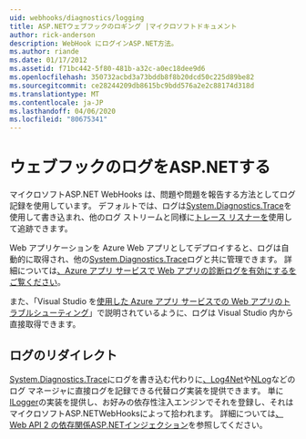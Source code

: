 ```yaml
---
uid: webhooks/diagnostics/logging
title: ASP.NETウェブフックのロギング |マイクロソフトドキュメント
author: rick-anderson
description: WebHook にログインASP.NET方法。
ms.author: riande
ms.date: 01/17/2012
ms.assetid: f71bc442-5f80-481b-a32c-a0ec18dee9d6
ms.openlocfilehash: 350732acbd3a73bddb8f8b20dcd50c225d89be82
ms.sourcegitcommit: ce28244209db8615bc9bdd576a2e2c88174d318d
ms.translationtype: MT
ms.contentlocale: ja-JP
ms.lasthandoff: 04/06/2020
ms.locfileid: "80675341"
---
```

# <a name="aspnet-webhooks-logging"></a>ウェブフックのログをASP.NETする

マイクロソフトASP.NET WebHooks は、問題や問題を報告する方法としてログ記録を使用しています。 デフォルトでは、ログは[System.Diagnostics.Trace](https://msdn.microsoft.com/library/system.diagnostics.trace)を使用して書き込まれ、他のログ ストリームと同様に[トレース リスナーを](https://msdn.microsoft.com/library/system.diagnostics.tracelistener.aspx)使用して追跡できます。

Web アプリケーションを Azure Web アプリとしてデプロイすると、ログは自動的に取得され、他の[System.Diagnostics.Trace](https://msdn.microsoft.com/library/system.diagnostics.trace)ログと共に管理できます。 詳細については[、Azure アプリ サービスで Web アプリの診断ログを有効にするをご覧ください](https://azure.microsoft.com/documentation/articles/web-sites-enable-diagnostic-log/)。

また、「Visual Studio を[使用した Azure アプリ サービスでの Web アプリのトラブルシューティング](https://azure.microsoft.com/documentation/articles/web-sites-dotnet-troubleshoot-visual-studio/#webserverlogs)」で説明されているように、ログは Visual Studio 内から直接取得できます。

## <a name="redirecting-logs"></a>ログのリダイレクト

[System.Diagnostics.Trace](https://msdn.microsoft.com/library/system.diagnostics.trace)にログを書き込む代わりに[、Log4Net](http://logging.apache.org/log4net/)や[NLog](http://nlog-project.org/)などのログ マネージャに直接ログを記録できる代替ログ実装を提供できます。 単に[ILogger](https://github.com/aspnet/AspNetWebHooks/blob/master/src/Microsoft.AspNet.WebHooks.Common/Diagnostics/ILogger.cs)の実装を提供し、お好みの依存性注入エンジンでそれを登録し、それはマイクロソフトASP.NETWebHooksによって拾われます。 詳細については[、Web API 2 の依存関係ASP.NETインジェクション](https://www.asp.net/web-api/overview/advanced/dependency-injection)を参照してください。
